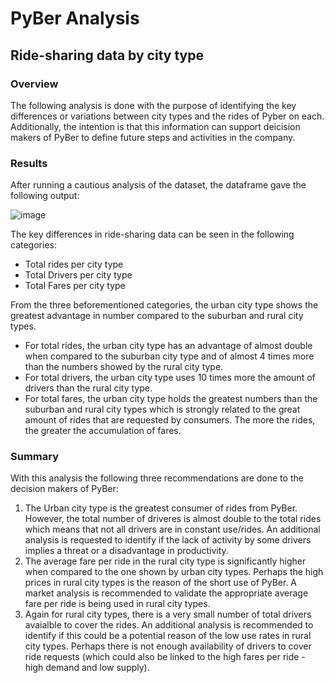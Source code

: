 # PyBer Analysis
## Ride-sharing data by city type
### Overview
The following analysis is done with the purpose of identifying the key differences or variations between city types and the rides of Pyber on each. 
Additionally, the intention is that this information can support deicision makers of PyBer to define future steps and activities in the company.

### Results
After running a cautious analysis of the dataset, the dataframe gave the following output:

![image](https://user-images.githubusercontent.com/78698456/112239655-4127ce00-8c1d-11eb-960b-72d36b2f81e5.png)

The key differences in ride-sharing data can be seen in the following categories:
- Total rides per city type
- Total Drivers per city type
- Total Fares per city type

From the three beforementioned categories, the urban city type shows the greatest advantage in number compared to the suburban and rural city types. 
  - For total rides, the urban city type has an advantage of almost double when compared to the suburban city type and of almost 4 times more than the numbers showed by the rural city type.
  - For total drivers, the urban city type uses 10 times more the amount of drivers than the rural city type. 
  - For total fares, the urban city type holds the greatest numbers than the suburban and rural city types which is strongly related to the great amount of rides that are requested by consumers. The more the rides, the greater the accumulation of fares.

### Summary
With this analysis the following three recommendations are done to the decision makers of PyBer:
1. The Urban city type is the greatest consumer of rides from PyBer. However, the total number of driveres is almost double to the total rides which means that not all drivers are in constant use/rides. An additional analysis is requested to identify if the lack of activity by some drivers implies a threat or a disadvantage in productivity. 
2. The average fare per ride in the rural city type is significantly higher when compared to the one shown by urban city types. Perhaps the high prices in rural city types is the reason of the short use of PyBer. A market analysis is recommended to validate the appropriate average fare per ride is being used in rural city types.
3. Again for rural city types, there is a very small number of total drivers avaialble to cover the rides. An additional analysis is recommended to identify if this could be a potential reason of the low use rates in rural city types. Perhaps there is not enough availability of drivers to cover ride requests (which could also be linked to the high fares per ride - high demand and low supply).
